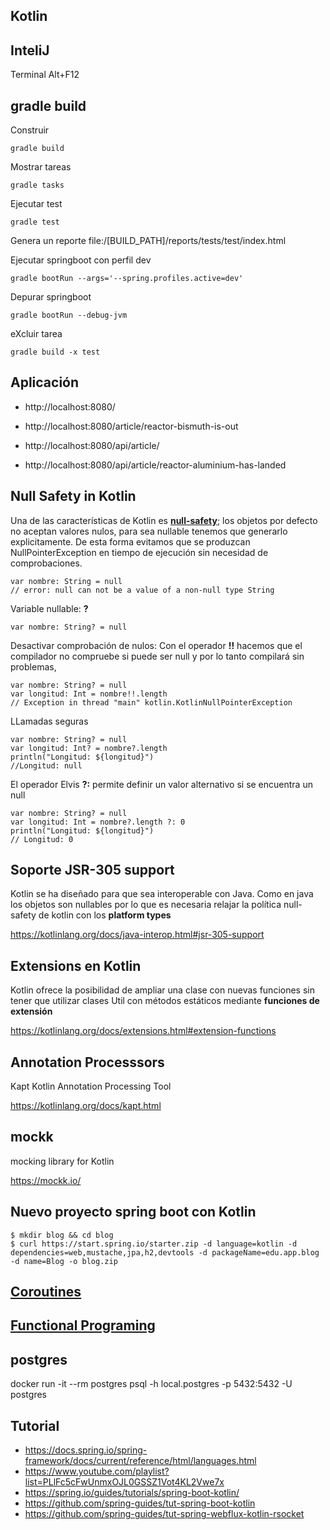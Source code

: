 ## Kotlin


## InteliJ

Terminal Alt+F12

## gradle build

Construir

    gradle build

Mostrar tareas

    gradle tasks

Ejecutar test

    gradle test

Genera un reporte file:/[BUILD_PATH]/reports/tests/test/index.html

Ejecutar springboot con perfil dev

    gradle bootRun --args='--spring.profiles.active=dev'

Depurar springboot

    gradle bootRun --debug-jvm


eXcluir tarea

    gradle build -x test    

## Aplicación

* http://localhost:8080/
* http://localhost:8080/article/reactor-bismuth-is-out

* http://localhost:8080/api/article/
* http://localhost:8080/api/article/reactor-aluminium-has-landed

## Null Safety in Kotlin

Una de las características de Kotlin es **[null-safety](https://www.baeldung.com/kotlin/null-safety)**; los objetos por defecto no aceptan valores nulos, para sea nullable tenemos que generarlo explicitamente. De esta forma evitamos que se produzcan NullPointerException en tiempo de ejecución sin necesidad de comprobaciones.

    var nombre: String = null
    // error: null can not be a value of a non-null type String

Variable nullable: **?**

    var nombre: String? = null

Desactivar comprobación de nulos: Con el operador **!!** hacemos que el compilador no compruebe si puede ser null y por lo tanto compilará sin problemas, 

    var nombre: String? = null
    var longitud: Int = nombre!!.length
    // Exception in thread "main" kotlin.KotlinNullPointerException

LLamadas seguras

    var nombre: String? = null
    var longitud: Int? = nombre?.length
    println("Longitud: ${longitud}")
    //Longitud: null 

El operador Elvis **?:** permite definir un valor alternativo si se encuentra un null

    var nombre: String? = null
    var longitud: Int = nombre?.length ?: 0
    println("Longitud: ${longitud}")
    // Longitud: 0

## Soporte JSR-305 support

Kotlin se ha diseñado para que sea interoperable con Java. Como en java los objetos son nullables por lo que es necesaria relajar la política null-safety de kotlin con los **platform types** 

https://kotlinlang.org/docs/java-interop.html#jsr-305-support

## Extensions en Kotlin

Kotlin ofrece la posibilidad de ampliar una clase con nuevas funciones sin tener que utilizar clases Util con métodos estáticos mediante **funciones de extensión** 

https://kotlinlang.org/docs/extensions.html#extension-functions

## Annotation Processsors

Kapt Kotlin Annotation Processing Tool

https://kotlinlang.org/docs/kapt.html

## mockk

mocking library for Kotlin

https://mockk.io/

## Nuevo proyecto spring boot con Kotlin

    $ mkdir blog && cd blog
    $ curl https://start.spring.io/starter.zip -d language=kotlin -d dependencies=web,mustache,jpa,h2,devtools -d packageName=edu.app.blog -d name=Blog -o blog.zip

## [Coroutines](coroutines.md)

## [Functional Programing](fp.md)


## postgres

docker run -it --rm postgres psql -h local.postgres -p 5432:5432 -U postgres 


## Tutorial

* https://docs.spring.io/spring-framework/docs/current/reference/html/languages.html
* https://www.youtube.com/playlist?list=PLlFc5cFwUnmxOJL0GSSZ1Vot4KL2Vwe7x
* https://spring.io/guides/tutorials/spring-boot-kotlin/
* https://github.com/spring-guides/tut-spring-boot-kotlin
* https://github.com/spring-guides/tut-spring-webflux-kotlin-rsocket
